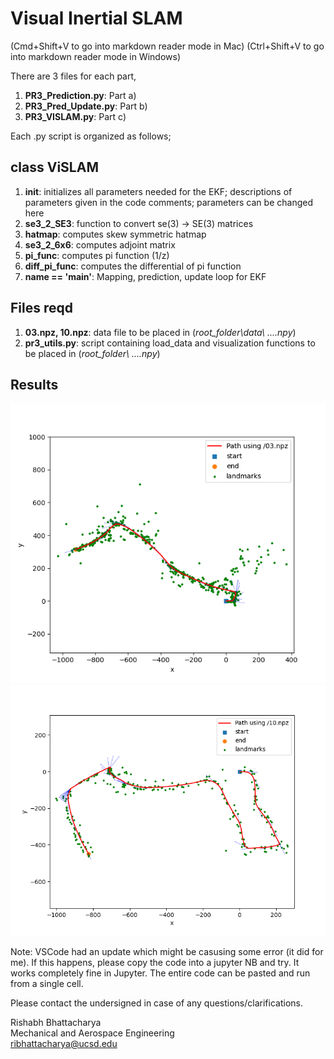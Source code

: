 # Visual Inertial SLAM
(Cmd+Shift+V to go into markdown reader mode in Mac)
(Ctrl+Shift+V to go into markdown reader mode in Windows)


There are 3 files for each part,
1. **PR3_Prediction.py**: Part a)
2. **PR3_Pred_Update.py**: Part b)
3. **PR3_VISLAM.py**: Part c)


Each .py script is organized as follows;

## class ViSLAM 
1. **__init__**: initializes all parameters needed for the EKF; descriptions of parameters given in the code comments; parameters can be changed here
2. **se3_2_SE3**: function to convert se(3) -> SE(3) matrices
3. **hatmap**: computes skew symmetric hatmap
4. **se3_2_6x6**: computes adjoint matrix
5. **pi_func**: computes pi function (1/z)
6. **diff_pi_func**: computes the differential of pi function
7. **__name__ == '__main__'**: Mapping, prediction, update loop for EKF

## Files reqd

1. **03.npz, 10.npz**: data file to be placed in (*root_folder\data\ ....npy*)
3. **pr3_utils.py**: script containing load_data and visualization functions to be placed in (*root_folder\ ....npy*)


## Results
![Fig3](results/Figure_3.png)
![Fig4](results/Figure_4.png)

Note: VSCode had an update which might be casusing some error (it did for me). If this happens, please copy the code into a jupyter NB and try. It works completely fine in Jupyter. The entire code can be pasted and run from a single cell.

Please contact the undersigned in case of any questions/clarifications.


Rishabh Bhattacharya  
Mechanical and Aerospace Engineering  
ribhattacharya@ucsd.edu



